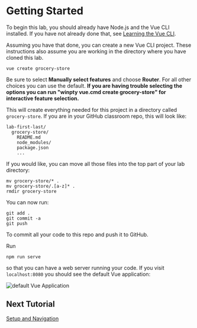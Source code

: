 # Getting Started

To begin this lab, you should already have Node.js and the Vue CLI installed. If
you have not already done that, see [Learning the Vue
CLI](https://github.com/BYU-CS-260/learning-vue-cli).

Assuming you have that done, you can create a new Vue CLI project. These instructions also assume you are working in the directory where you have cloned this lab.

```
vue create grocery-store
```

Be sure to select **Manually select features** and choose **Router**. For all other
choices you can use the default. **If you are having trouble selecting the options you can run "winpty vue.cmd create grocery-store" for interactive feature selection.**

This will create everything needed for this project in a directory called `grocery-store`.
If you are in your GitHub classroom repo, this will look like:

```
lab-first-last/
  grocery-store/
    README.md
    node_modules/
    package.json
    ...
```

If you would like, you can move all those files into the top part of your lab directory:

```
mv grocery-store/* .
mv grocery-store/.[a-z]* .
rmdir grocery-store
```

You can now run:

```
git add .
git commit -a
git push
```

To commit all your code to this repo and push it to GitHub.

Run

```
npm run serve
```

so that you can have a web server running your code. If you visit `localhost:8080`
you should see the default Vue application:

![default Vue Application](/screenshots/vue-default-app-home.png)

## Next Tutorial

[Setup and Navigation](/tutorials/2-Setup-and-Navigation.md)
